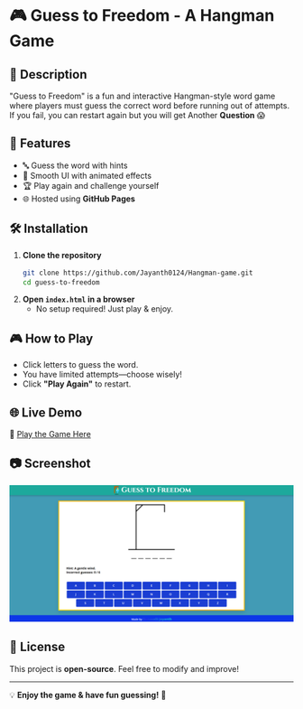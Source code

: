 # 🎮 Guess to Freedom - A Hangman Game

## 📝 Description
"Guess to Freedom" is a fun and interactive Hangman-style word game where players must guess the correct word before running out of attempts. If you fail, you can restart again but you will get Another **Question** 😱

## 🚀 Features
- 🔤 Guess the word with hints
- 🎨 Smooth UI with animated effects
- 🏆 Play again and challenge yourself
- 🌐 Hosted using **GitHub Pages**

## 🛠 Installation
1. **Clone the repository**  
   ```bash
   git clone https://github.com/Jayanth0124/Hangman-game.git
   cd guess-to-freedom
   ```
2. **Open `index.html` in a browser**  
   - No setup required! Just play & enjoy.

## 🎮 How to Play
- Click letters to guess the word.
- You have limited attempts—choose wisely!
- Click **"Play Again"** to restart.

## 🌐 Live Demo
🔗 [Play the Game Here](https://lettermind.netlify.app/)

## 📷 Screenshot
![Game Preview](images/image.png)

## 📜 License
This project is **open-source**. Feel free to modify and improve!

---
💡 **Enjoy the game & have fun guessing!** 🎯
